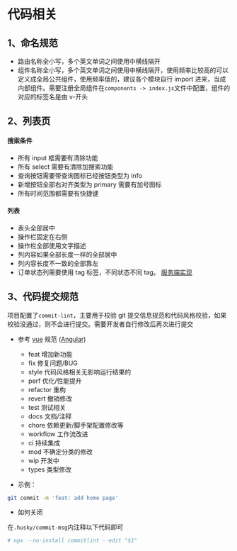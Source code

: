 # 代码相关

## 1、命名规范

-   路由名称全小写，多个英文单词之间使用中横线隔开
-   组件名称全小写，多个英文单词之间使用中横线隔开，使用频率比较高的可以定义成全局公共组件，使用频率低的，建议各个模块自行 import 进来，当成内部组件。需要注册全局组件在`components -> index.js`文件中配置，组件的对应的标签名是由 v-开头

## 2、列表页

#### 搜索条件

-   所有 input 框需要有清除功能
-   所有 select 需要有清除加搜索功能
-   查询按钮需要带查询图标已经按钮类型为 info
-   新增按钮全部右对齐类型为 primary 需要有加号图标
-   所有时间范围都需要有快捷键

#### 列表

-   表头全部居中
-   操作栏固定在右侧
-   操作栏全部使用文字描述
-   列内容如果全部长度一样的全部居中
-   列内容长度不一致的全部靠左
-   订单状态列需要使用 tag 标签，不同状态不同 tag。 [服务端实现](./course-java.md#_7、前端状态动态tag样式)

## 3、代码提交规范

项目配置了`commit-lint`，主要用于校验 git 提交信息规范和代码风格校验，如果校验没通过，则不会进行提交。需要开发者自行修改后再次进行提交

-   参考 [vue](https://github.com/vuejs/vue/blob/dev/.github/COMMIT_CONVENTION.md) 规范 ([Angular](https://github.com/conventional-changelog/conventional-changelog/tree/master/packages/conventional-changelog-angular))

    -   feat 增加新功能
    -   fix 修复问题/BUG
    -   style 代码风格相关无影响运行结果的
    -   perf 优化/性能提升
    -   refactor 重构
    -   revert 撤销修改
    -   test 测试相关
    -   docs 文档/注释
    -   chore 依赖更新/脚手架配置修改等
    -   workflow 工作流改进
    -   ci 持续集成
    -   mod 不确定分类的修改
    -   wip 开发中
    -   types 类型修改

-   示例：

```sh
git commit -m 'feat: add home page'
```

-   如何关闭

在`.husky/commit-msg`内注释以下代码即可

```sh
# npx --no-install commitlint --edit "$1"
```

